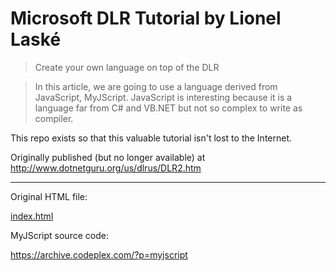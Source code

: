 # Microsoft DLR Tutorial by Lionel Laské

> Create your own language on top of the DLR

> In this article, we are going to use a language derived from JavaScript, MyJScript. JavaScript is interesting because it is a language far from C# and VB.NET but not so complex to write as compiler.

This repo exists so that this valuable tutorial isn't lost to the Internet.

Originally published (but no longer available) at http://www.dotnetguru.org/us/dlrus/DLR2.htm

---

Original HTML file:

[index.html](https://mbrowne.github.io/dotnetguru-dlr-tutorial-myjscript/)

MyJScript source code:

https://archive.codeplex.com/?p=myjscript